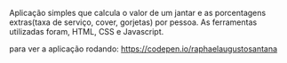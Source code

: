 Aplicação simples que calcula o valor de um jantar e as porcentagens extras(taxa de serviço, cover, gorjetas) por pessoa.
As ferramentas utilizadas foram, HTML, CSS e Javascript.

para ver a aplicação rodando: https://codepen.io/raphaelaugustosantana
